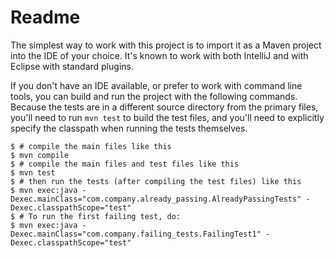 # Readme

The simplest way to work with this project is to import it as a Maven
project into the IDE of your choice. It's known to work with both
IntelliJ and with Eclipse with standard plugins.

If you don't have an IDE available, or prefer to work with command
line tools, you can build and run the project with the following
commands. Because the tests are in a different source directory from
the primary files, you'll need to run `mvn test` to build the test
files, and you'll need to explicitly specify the classpath when
running the tests themselves.

    $ # compile the main files like this
    $ mvn compile
    $ # compile the main files and test files like this
    $ mvn test
    $ # then run the tests (after compiling the test files) like this
    $ mvn exec:java -Dexec.mainClass="com.company.already_passing.AlreadyPassingTests" -Dexec.classpathScope="test"
    $ # To run the first failing test, do:
    $ mvn exec:java -Dexec.mainClass="com.company.failing_tests.FailingTest1" -Dexec.classpathScope="test"
